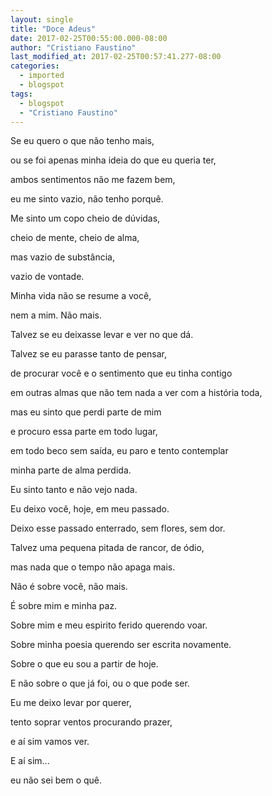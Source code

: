 ```yaml
---
layout: single
title: "Doce Adeus"
date: 2017-02-25T00:55:00.000-08:00
author: "Cristiano Faustino"
last_modified_at: 2017-02-25T00:57:41.277-08:00
categories:
  - imported
  - blogspot
tags:
  - blogspot
  - "Cristiano Faustino"
---
```


Se eu quero o que não tenho mais,



ou se foi apenas minha ideia do que eu queria ter,



ambos sentimentos não me fazem bem,



eu me sinto vazio, não tenho porquê.



Me sinto um copo cheio de dúvidas,



cheio de mente, cheio de alma,



mas vazio de substância,



vazio de vontade.



Minha vida não se resume a você,



nem a mim. Não mais.



Talvez se eu deixasse levar e ver no que dá.



Talvez se eu parasse tanto de pensar,



de procurar você e o sentimento que eu tinha contigo



em outras almas que não tem nada a ver com a história toda,



mas eu sinto que perdi parte de mim



e procuro essa parte em todo lugar,



em todo beco sem saída, eu paro e tento contemplar



minha parte de alma perdida.



Eu sinto tanto e não vejo nada.



Eu deixo você, hoje, em meu passado.



Deixo esse passado enterrado, sem flores, sem dor.



Talvez uma pequena pitada de rancor, de ódio,



mas nada que o tempo não apaga mais.



Não é sobre você, não mais.



É sobre mim e minha paz.



Sobre mim e meu espirito ferido querendo voar.



Sobre minha poesia querendo ser escrita novamente.



Sobre o que eu sou a partir de hoje.



E não sobre o que já foi, ou o que pode ser.



Eu me deixo levar por querer,



tento soprar ventos procurando prazer,



e aí sim vamos ver.



E aí sim...



eu não sei bem o quê.